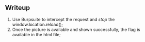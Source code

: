 ## Writeup
1. Use Burpsuite to intercept the request and *stop* the window.location.reload();
2. Once the picture is available and shown successfully, the flag is available in the html file;
